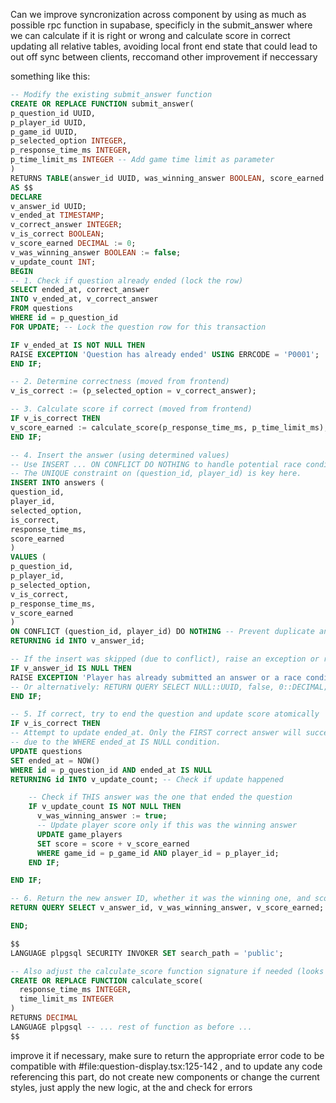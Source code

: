 Can we improve syncronization across component by using as much as possible rpc function in supabase, specificly in the submit_answer where we can calculate if it is right or wrong and calculate score in correct updating all relative tables, avoiding local front end state that could lead to out off sync between clients, reccomand other improvement if neccessary

something like this:

```sql
-- Modify the existing submit_answer function
CREATE OR REPLACE FUNCTION submit_answer(
p_question_id UUID,
p_player_id UUID,
p_game_id UUID,
p_selected_option INTEGER,
p_response_time_ms INTEGER,
p_time_limit_ms INTEGER -- Add game time limit as parameter
)
RETURNS TABLE(answer_id UUID, was_winning_answer BOOLEAN, score_earned DECIMAL) -- Return more info
AS $$
DECLARE
v_answer_id UUID;
v_ended_at TIMESTAMP;
v_correct_answer INTEGER;
v_is_correct BOOLEAN;
v_score_earned DECIMAL := 0;
v_was_winning_answer BOOLEAN := false;
v_update_count INT;
BEGIN
-- 1. Check if question already ended (lock the row)
SELECT ended_at, correct_answer
INTO v_ended_at, v_correct_answer
FROM questions
WHERE id = p_question_id
FOR UPDATE; -- Lock the question row for this transaction

IF v_ended_at IS NOT NULL THEN
RAISE EXCEPTION 'Question has already ended' USING ERRCODE = 'P0001';
END IF;

-- 2. Determine correctness (moved from frontend)
v_is_correct := (p_selected_option = v_correct_answer);

-- 3. Calculate score if correct (moved from frontend)
IF v_is_correct THEN
v_score_earned := calculate_score(p_response_time_ms, p_time_limit_ms);
END IF;

-- 4. Insert the answer (using determined values)
-- Use INSERT ... ON CONFLICT DO NOTHING to handle potential race conditions gracefully
-- The UNIQUE constraint on (question_id, player_id) is key here.
INSERT INTO answers (
question_id,
player_id,
selected_option,
is_correct,
response_time_ms,
score_earned
)
VALUES (
p_question_id,
p_player_id,
p_selected_option,
v_is_correct,
p_response_time_ms,
v_score_earned
)
ON CONFLICT (question_id, player_id) DO NOTHING -- Prevent duplicate answers
RETURNING id INTO v_answer_id;

-- If the insert was skipped (due to conflict), raise an exception or return NULL/empty
IF v_answer_id IS NULL THEN
RAISE EXCEPTION 'Player has already submitted an answer or a race condition occurred' USING ERRCODE = 'P0002';
-- Or alternatively: RETURN QUERY SELECT NULL::UUID, false, 0::DECIMAL; and handle null on client
END IF;

-- 5. If correct, try to end the question and update score atomically
IF v_is_correct THEN
-- Attempt to update ended_at. Only the FIRST correct answer will succeed
-- due to the WHERE ended_at IS NULL condition.
UPDATE questions
SET ended_at = NOW()
WHERE id = p_question_id AND ended_at IS NULL
RETURNING id INTO v_update_count; -- Check if update happened

    -- Check if THIS answer was the one that ended the question
    IF v_update_count IS NOT NULL THEN
      v_was_winning_answer := true;
      -- Update player score only if this was the winning answer
      UPDATE game_players
      SET score = score + v_score_earned
      WHERE game_id = p_game_id AND player_id = p_player_id;
    END IF;

END IF;

-- 6. Return the new answer ID, whether it was the winning one, and score earned
RETURN QUERY SELECT v_answer_id, v_was_winning_answer, v_score_earned;

END;

$$
LANGUAGE plpgsql SECURITY INVOKER SET search_path = 'public';

-- Also adjust the calculate_score function signature if needed (looks ok already)
CREATE OR REPLACE FUNCTION calculate_score(
  response_time_ms INTEGER,
  time_limit_ms INTEGER
)
RETURNS DECIMAL
LANGUAGE plpgsql -- ... rest of function as before ...
$$
```

improve it if necessary, make sure to return the appropriate error code to be compatible with #file:question-display.tsx:125-142 , and to update any code referencing this part, do not create new components or change the current styles, just apply the new logic, at the and check for errors
